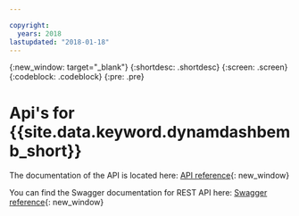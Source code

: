 ```yaml
---

copyright:
  years: 2018
lastupdated: "2018-01-18"
---
```


{:new_window: target="_blank"}
{:shortdesc: .shortdesc}
{:screen: .screen}
{:codeblock: .codeblock}
{:pre: .pre}

# Api's for {{site.data.keyword.dynamdashbemb_short}}

The documentation of the API is located here:
[API reference](https://dde.us-south.containers.mybluemix.net/daas/jsdoc/cognos/api/CognosApi.html){: new_window}

You can find the Swagger documentation for REST API here:
[Swagger reference](https://dde.us-south.containers.mybluemix.net/api-docs/#){: new_window}


